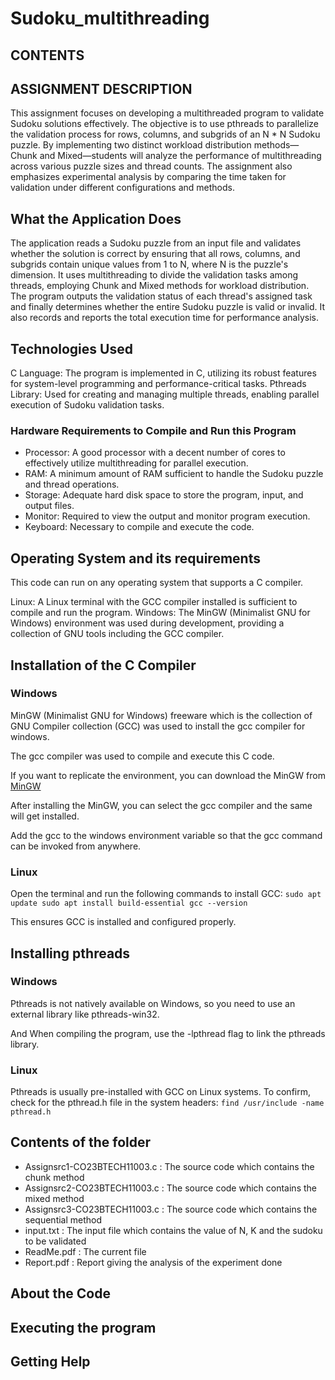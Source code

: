 # Sudoku_multithreading

## CONTENTS

## ASSIGNMENT DESCRIPTION
This assignment focuses on developing a multithreaded program to validate Sudoku solutions effectively. The objective is to use pthreads to parallelize the validation process for rows, columns, and subgrids of an N * N Sudoku puzzle. By implementing two distinct workload distribution methods—Chunk and Mixed—students will analyze the performance of multithreading across various puzzle sizes and thread counts. The assignment also emphasizes experimental analysis by comparing the time taken for validation under different configurations and methods. 

## What the Application Does

The application reads a Sudoku puzzle from an input file and validates whether the solution is correct by ensuring that all rows, columns, and subgrids contain unique values from 1 to N, where N is the puzzle's dimension. It uses multithreading to divide the validation tasks among threads, employing Chunk and Mixed methods for workload distribution. The program outputs the validation status of each thread's assigned task and finally determines whether the entire Sudoku puzzle is valid or invalid. It also records and reports the total execution time for performance analysis.


## Technologies Used

C Language: The program is implemented in C, utilizing its robust features for system-level programming and performance-critical tasks.
Pthreads Library: Used for creating and managing multiple threads, enabling parallel execution of Sudoku validation tasks.


### Hardware Requirements to Compile and Run this Program

- Processor: A good processor with a decent number of cores to effectively utilize multithreading for parallel execution.  
- RAM: A minimum amount of RAM sufficient to handle the Sudoku puzzle and thread operations.  
- Storage: Adequate hard disk space to store the program, input, and output files.  
- Monitor: Required to view the output and monitor program execution.  
- Keyboard: Necessary to compile and execute the code.

## Operating System and its requirements
This code can run on any operating system that supports a C compiler.

Linux: A Linux terminal with the GCC compiler installed is sufficient to compile and run the program.
Windows: The MinGW (Minimalist GNU for Windows) environment was used during development, providing a collection of GNU tools including the GCC compiler.



## Installation of the C Compiler
### Windows
MinGW (Minimalist GNU for Windows) freeware which is the collection of GNU Compiler collection (GCC)
was used to install the gcc compiler for windows. 

The gcc compiler was used to compile and execute this C code.

If you want to replicate the environment, you can download the MinGW from 
[MinGW](https://sourceforge.net/projects/mingw/)

After installing the MinGW, you can select the gcc compiler and the same will get installed.

Add the gcc to the windows environment variable so that the gcc command can be invoked from anywhere. 

### Linux

Open the terminal and run the following commands to install GCC:
`sudo apt update
sudo apt install build-essential
gcc --version`

This ensures GCC is installed and configured properly.

## Installing pthreads 

### Windows
Pthreads is not natively available on Windows, so you need to use an external library like pthreads-win32.

And When compiling the program, use the -lpthread flag to link the pthreads library.

### Linux
Pthreads is usually pre-installed with GCC on Linux systems. To confirm, check for the pthread.h file in the system headers:
`find /usr/include -name pthread.h`


## Contents of the folder
- Assignsrc1-CO23BTECH11003.c : The source code which contains the chunk method
- Assignsrc2-CO23BTECH11003.c : The source code which contains the mixed method
- Assignsrc3-CO23BTECH11003.c : The source code which contains the sequential method
- input.txt : The input file which contains the value of N, K and the sudoku to be validated
- ReadMe.pdf : The current file
- Report.pdf : Report giving the analysis of the experiment done

## About the Code

## Executing the program

## Getting Help

